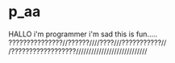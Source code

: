# p_aa
HALLO
i'm programmer
i'm sad
this is fun.....
???????????????//\??????///\/????//\/???????????//
/??????????????????////////////////////////////
